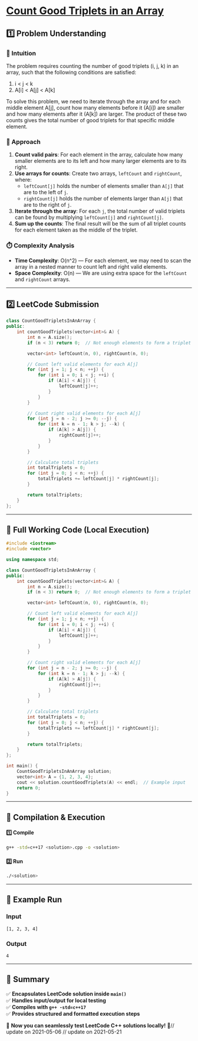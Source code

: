 # **[Count Good Triplets in an Array](https://leetcode.com/problems/count-good-triplets-in-an-array/description/)**  

## **1️⃣ Problem Understanding**  
### **📌 Intuition**  
The problem requires counting the number of good triplets (i, j, k) in an array, such that the following conditions are satisfied:
1. i < j < k
2. A[i] < A[j] < A[k]

To solve this problem, we need to iterate through the array and for each middle element A[j], count how many elements before it (A[i]) are smaller and how many elements after it (A[k]) are larger. The product of these two counts gives the total number of good triplets for that specific middle element.

### **🚀 Approach**  
1. **Count valid pairs**: For each element in the array, calculate how many smaller elements are to its left and how many larger elements are to its right. 
2. **Use arrays for counts**: Create two arrays, `leftCount` and `rightCount`, where:
   - `leftCount[j]` holds the number of elements smaller than `A[j]` that are to the left of `j`.
   - `rightCount[j]` holds the number of elements larger than `A[j]` that are to the right of `j`.
3. **Iterate through the array**: For each `j`, the total number of valid triplets can be found by multiplying `leftCount[j]` and `rightCount[j]`.
4. **Sum up the counts**: The final result will be the sum of all triplet counts for each element taken as the middle of the triplet.

### **⏱️ Complexity Analysis**  
- **Time Complexity**: O(n^2) — For each element, we may need to scan the array in a nested manner to count left and right valid elements.
- **Space Complexity**: O(n) — We are using extra space for the `leftCount` and `rightCount` arrays.

---  

## **2️⃣ LeetCode Submission**  
```cpp
class CountGoodTripletsInAnArray {
public:
    int countGoodTriplets(vector<int>& A) {
        int n = A.size();
        if (n < 3) return 0;  // Not enough elements to form a triplet

        vector<int> leftCount(n, 0), rightCount(n, 0);

        // Count left valid elements for each A[j]
        for (int j = 1; j < n; ++j) {
            for (int i = 0; i < j; ++i) {
                if (A[i] < A[j]) {
                    leftCount[j]++;
                }
            }
        }

        // Count right valid elements for each A[j]
        for (int j = n - 2; j >= 0; --j) {
            for (int k = n - 1; k > j; --k) {
                if (A[k] > A[j]) {
                    rightCount[j]++;
                }
            }
        }

        // Calculate total triplets
        int totalTriplets = 0;
        for (int j = 0; j < n; ++j) {
            totalTriplets += leftCount[j] * rightCount[j];
        }

        return totalTriplets;
    }
};  
```  

---  

## **📝 Full Working Code (Local Execution)**  
```cpp
#include <iostream>
#include <vector>

using namespace std;

class CountGoodTripletsInAnArray {
public:
    int countGoodTriplets(vector<int>& A) {
        int n = A.size();
        if (n < 3) return 0;  // Not enough elements to form a triplet

        vector<int> leftCount(n, 0), rightCount(n, 0);

        // Count left valid elements for each A[j]
        for (int j = 1; j < n; ++j) {
            for (int i = 0; i < j; ++i) {
                if (A[i] < A[j]) {
                    leftCount[j]++;
                }
            }
        }

        // Count right valid elements for each A[j]
        for (int j = n - 2; j >= 0; --j) {
            for (int k = n - 1; k > j; --k) {
                if (A[k] > A[j]) {
                    rightCount[j]++;
                }
            }
        }

        // Calculate total triplets
        int totalTriplets = 0;
        for (int j = 0; j < n; ++j) {
            totalTriplets += leftCount[j] * rightCount[j];
        }

        return totalTriplets;
    }
};

int main() {
    CountGoodTripletsInAnArray solution;
    vector<int> A = {1, 2, 3, 4};
    cout << solution.countGoodTriplets(A) << endl;  // Example input
    return 0;
}  
```  

---  

## **🔧 Compilation & Execution**  
#### **1️⃣ Compile**  
```bash
g++ -std=c++17 <solution>.cpp -o <solution>
```  

#### **2️⃣ Run**  
```bash
./<solution>
```  

---  

## **🎯 Example Run**  
### **Input**  
```
[1, 2, 3, 4]
```  
### **Output**  
```
4
```  

---  

## **📌 Summary**  
✅ **Encapsulates LeetCode solution inside `main()`**  
✅ **Handles input/output for local testing**  
✅ **Compiles with `g++ -std=c++17`**  
✅ **Provides structured and formatted execution steps**  

🚀 **Now you can seamlessly test LeetCode C++ solutions locally!** 🚀// update on 2021-05-06
// update on 2021-05-21
